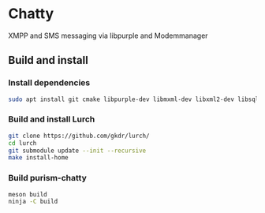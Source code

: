 # Chatty

XMPP and SMS messaging via libpurple and Modemmanager


## Build and install

### Install dependencies

``` bash
sudo apt install git cmake libpurple-dev libmxml-dev libxml2-dev libsqlite3-dev libgcrypt20-dev
```

### Build and install Lurch

``` bash
git clone https://github.com/gkdr/lurch/
cd lurch
git submodule update --init --recursive
make install-home
```

### Build purism-chatty

``` bash
meson build
ninja -C build
```
